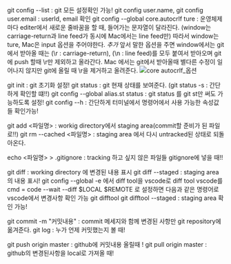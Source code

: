 git config --list : git 모든 설정확인 가능!
git config user.name,
git config user.email : userId, email 확인
git config --global core.autocrlf ture : 운영체제 마다 editer에서 새로운 줄바꿈을 할 때, 들어가는 문자열이 달라진다. (window는 carriage-return과 line feed가 동시에 Mac에서는 line feed만) 따라서 window는 ture, Mac은 input 옵션을 주어야한다. *추가* 앞서 말한 옵션을 주면 window에서는 git에서 받아올 때는 (\r : carriage-return), (\n : line feed)를 모두 붙여서 받아오며 git에 push 할때 \r만 제외하고 올라간다. Mac 에서는 git에서 받아올때 별다른 수정이 일어나지 않지만 git에 올릴 때 \r을 제거하고 올려준다.
![core autocrlf_옵션](https://user-images.githubusercontent.com/90595291/143268993-63ed5f6e-5a7d-49ea-9442-b6329ed215b8.PNG)

git init : git 초기화 설정!
git status : git 현재 상태를 보여준다. (git status -s : 간단하게 확인할 떄!!)
git config --global alias.st status : git status 를 git st만 써도 가능하도록 설정!
git config --h : 간단하게 터미널에서 명령어에서 사용 가능한 속성값들 확인가능!

git add <파일명> : workig directory에서 staging area(commit할 준비가 된 파일로!!)
git rm --cached <파일명> : staging area 에서 다시 untracked된 상태로 되돌아온다.

echo <파일명> > .gitignore : tracking 하고 싶지 않은 파일들 gitignore에 넣을 때!!

git diff : working directory 에 변경된 내용 표시
git diff --staged : staging area 의 내용 표시!
git config --global -e 에서 diff tool을 vscode로 diff tool vscode를 cmd = code --wait --diff $LOCAL $REMOTE 로 설정하면 다음과 같은 명령어로 vscode에서 변경사항 확인 가능
git difftool
git difftool --staged : staging area 확인 가능!

git commit -m "커밋내용" : commit 메세지와 함께 변경된 사항만 git repository에 옮겨준다.
git log : 누가 언제 커밋했는지 볼 때!

git push origin master : github에 커밋내용 올릴때 !
git pull origin master : github의 변경된사항을 local로 가져올 때!